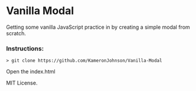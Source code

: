 # Vanilla Modal

Getting some vanilla JavaScript practice in by creating a simple modal from scratch.

### Instructions:

```
> git clone https://github.com/KameronJohnson/Vanilla-Modal
```

Open the index.html


MIT License.